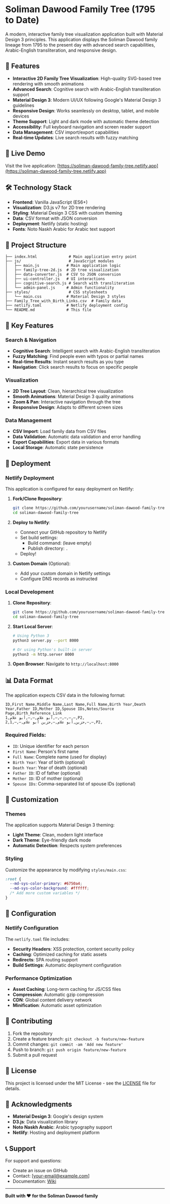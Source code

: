 # Soliman Dawood Family Tree (1795 to Date)

A modern, interactive family tree visualization application built with Material Design 3 principles. This application displays the Soliman Dawood family lineage from 1795 to the present day with advanced search capabilities, Arabic-English transliteration, and responsive design.

## 🌟 Features

- **Interactive 2D Family Tree Visualization**: High-quality SVG-based tree rendering with smooth animations
- **Advanced Search**: Cognitive search with Arabic-English transliteration support
- **Material Design 3**: Modern UI/UX following Google's Material Design 3 guidelines
- **Responsive Design**: Works seamlessly on desktop, tablet, and mobile devices
- **Theme Support**: Light and dark mode with automatic theme detection
- **Accessibility**: Full keyboard navigation and screen reader support
- **Data Management**: CSV import/export capabilities
- **Real-time Updates**: Live search results with fuzzy matching

## 🚀 Live Demo

Visit the live application: [https://soliman-dawood-family-tree.netlify.app](https://soliman-dawood-family-tree.netlify.app)

## 🛠️ Technology Stack

- **Frontend**: Vanilla JavaScript (ES6+)
- **Visualization**: D3.js v7 for 2D tree rendering
- **Styling**: Material Design 3 CSS with custom theming
- **Data**: CSV format with JSON conversion
- **Deployment**: Netlify (static hosting)
- **Fonts**: Noto Naskh Arabic for Arabic text support

## 📁 Project Structure

```
├── index.html              # Main application entry point
├── js/                     # JavaScript modules
│   ├── main.js            # Main application logic
│   ├── family-tree-2d.js  # 2D tree visualization
│   ├── data-converter.js  # CSV to JSON conversion
│   ├── ui-controller.js   # UI interactions
│   ├── cognitive-search.js # Search with transliteration
│   └── admin-panel.js     # Admin functionality
├── styles/                 # CSS stylesheets
│   └── main.css           # Material Design 3 styles
├── Family_Tree_with_Birth_Links.csv  # Family data
├── netlify.toml           # Netlify deployment config
└── README.md              # This file
```

## 🎯 Key Features

### Search & Navigation
- **Cognitive Search**: Intelligent search with Arabic-English transliteration
- **Fuzzy Matching**: Find people even with typos or partial names
- **Real-time Results**: Instant search results as you type
- **Navigation**: Click search results to focus on specific people

### Visualization
- **2D Tree Layout**: Clean, hierarchical tree visualization
- **Smooth Animations**: Material Design 3 quality animations
- **Zoom & Pan**: Interactive navigation through the tree
- **Responsive Design**: Adapts to different screen sizes

### Data Management
- **CSV Import**: Load family data from CSV files
- **Data Validation**: Automatic data validation and error handling
- **Export Capabilities**: Export data in various formats
- **Local Storage**: Automatic state persistence

## 🚀 Deployment

### Netlify Deployment

This application is configured for easy deployment on Netlify:

1. **Fork/Clone Repository**:
   ```bash
   git clone https://github.com/yourusername/soliman-dawood-family-tree.git
   cd soliman-dawood-family-tree
   ```

2. **Deploy to Netlify**:
   - Connect your GitHub repository to Netlify
   - Set build settings:
     - Build command: (leave empty)
     - Publish directory: `.`
   - Deploy!

3. **Custom Domain** (Optional):
   - Add your custom domain in Netlify settings
   - Configure DNS records as instructed

### Local Development

1. **Clone Repository**:
   ```bash
   git clone https://github.com/yourusername/soliman-dawood-family-tree.git
   cd soliman-dawood-family-tree
   ```

2. **Start Local Server**:
   ```bash
   # Using Python 3
   python3 server.py --port 8000
   
   # Or using Python's built-in server
   python3 -m http.server 8000
   ```

3. **Open Browser**:
   Navigate to `http://localhost:8000`

## 📊 Data Format

The application expects CSV data in the following format:

```csv
ID,First Name,Middle Name,Last Name,Full Name,Birth Year,Death Year,Father ID,Mother ID,Spouse IDs,Notes/Source Page,Birth_Reference_Link
1,أبو علام,—,—,أبو علام,—,—,—,—,—,P2,
2,حزين,أبو علام,—,حزين أبو علام,—,—,1,—,—,P2,
```

### Required Fields:
- `ID`: Unique identifier for each person
- `First Name`: Person's first name
- `Full Name`: Complete name (used for display)
- `Birth Year`: Year of birth (optional)
- `Death Year`: Year of death (optional)
- `Father ID`: ID of father (optional)
- `Mother ID`: ID of mother (optional)
- `Spouse IDs`: Comma-separated list of spouse IDs (optional)

## 🎨 Customization

### Themes
The application supports Material Design 3 theming:

- **Light Theme**: Clean, modern light interface
- **Dark Theme**: Eye-friendly dark mode
- **Automatic Detection**: Respects system preferences

### Styling
Customize the appearance by modifying `styles/main.css`:

```css
:root {
  --md-sys-color-primary: #6750a4;
  --md-sys-color-background: #ffffff;
  /* Add more custom variables */
}
```

## 🔧 Configuration

### Netlify Configuration
The `netlify.toml` file includes:

- **Security Headers**: XSS protection, content security policy
- **Caching**: Optimized caching for static assets
- **Redirects**: SPA routing support
- **Build Settings**: Automatic deployment configuration

### Performance Optimization
- **Asset Caching**: Long-term caching for JS/CSS files
- **Compression**: Automatic gzip compression
- **CDN**: Global content delivery network
- **Minification**: Automatic asset optimization

## 🤝 Contributing

1. Fork the repository
2. Create a feature branch: `git checkout -b feature/new-feature`
3. Commit changes: `git commit -am 'Add new feature'`
4. Push to branch: `git push origin feature/new-feature`
5. Submit a pull request

## 📝 License

This project is licensed under the MIT License - see the [LICENSE](LICENSE) file for details.

## 🙏 Acknowledgments

- **Material Design 3**: Google's design system
- **D3.js**: Data visualization library
- **Noto Naskh Arabic**: Arabic typography support
- **Netlify**: Hosting and deployment platform

## 📞 Support

For support and questions:
- Create an issue on GitHub
- Contact: [your-email@example.com]
- Documentation: [Wiki](https://github.com/yourusername/soliman-dawood-family-tree/wiki)

---

**Built with ❤️ for the Soliman Dawood family**
